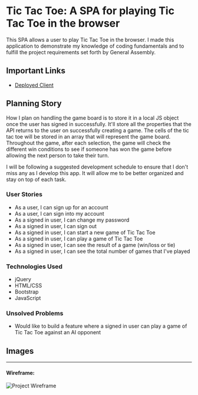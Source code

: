 # Tic Tac Toe: A SPA for playing Tic Tac Toe in the browser

This SPA allows a user to play Tic Tac Toe in the browser. I made this application to demonstrate my knowledge of coding fundamentals and to fulfill the project requirements set forth by General Assembly.

## Important Links

- [Deployed Client](https://waisath-cj.github.io/tictactoe-client/)

## Planning Story

How I plan on handling the game board is to store it in a local JS object once the user has signed in successfully. It'll store all the properties that the API returns to the user on successfully creating a game. The cells of the tic tac toe will be stored in an array that will represent the game board. Throughout the game, after each selection, the game will check the different win conditions to see if someone has won the game before allowing the next person to take their turn.

I will be following a suggested development schedule to ensure that I don't miss any as I develop this app. It will allow me to be better organized and stay on top of each task.

### User Stories

- As a user, I can sign up for an account
- As a user, I can sign into my account
- As a signed in user, I can change my password
- As a signed in user, I can sign out
- As a signed in user, I can start a new game of Tic Tac Toe
- As a signed in user, I can play a game of Tic Tac Toe
- As a signed in user, I can see the result of a game (win/loss or tie)
- As a signed in user, I can see the total number of games that I've played

### Technologies Used

- jQuery
- HTML/CSS
- Bootstrap
- JavaScript

### Unsolved Problems

- Would like to build a feature where a signed in user can play a game of Tic Tac Toe against an AI opponent

## Images

---

#### Wireframe:
![Project Wireframe](https://i.imgur.com/tVkpy9M.png)
